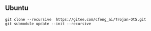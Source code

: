 ## Ubuntu

```
git clone --recursive  https://gitee.com/cfeng_ai/Trojan-Qt5.git 
git submodule update --init --recursive
```

